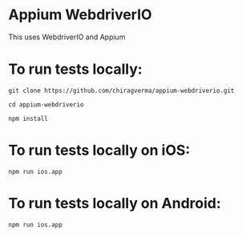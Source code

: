 # Appium WebdriverIO

This uses WebdriverIO and Appium


# To run tests locally:

```
git clone https://github.com/chiragverma/appium-webdriverio.git
```

```
cd appium-webdriverio
```

```
npm install
```

# To run tests locally on iOS:

```
npm run ios.app
```

# To run tests locally on Android:

```
npm run ios.app
```
